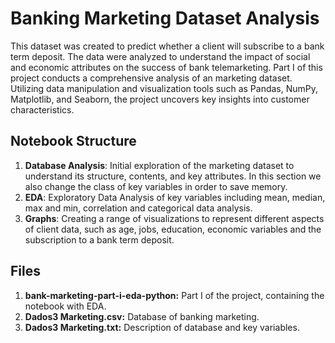 # Banking Marketing Dataset Analysis

This dataset was created to predict whether a client will subscribe to a bank term deposit. The data were analyzed to understand the impact of social and economic attributes on the success of bank telemarketing. Part I of this project conducts a comprehensive analysis of an marketing dataset. Utilizing data manipulation and visualization tools such as Pandas, NumPy, Matplotlib, and Seaborn, the project uncovers key insights into customer characteristics.

## Notebook Structure

1. **Database Analysis**: Initial exploration of the marketing dataset to understand its structure, contents, and key attributes. In this section we also change the class of key variables in order to save memory.
2. **EDA**: Exploratory Data Analysis of key variables including mean, median, max and min, correlation and categorical data analysis.
3. **Graphs**: Creating a range of visualizations to represent different aspects of client data, such as age, jobs, education, economic variables and the subscription to a bank term deposit.

## Files

1. **bank-marketing-part-i-eda-python:** Part I of the project, containing the notebook with EDA.
2. **Dados3 Marketing.csv:** Database of banking marketing.
3. **Dados3 Marketing.txt:** Description of database and key variables.
